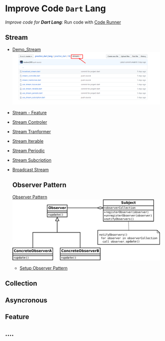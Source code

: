 # Improve Code `Dart` Lang
*Improve code for **Dart Lang**:*
Run code with [Code Runner](https://marketplace.visualstudio.com/items?itemName=formulahendry.code-runner)

  ## Stream

  - [Demo_Stream](https://github.com/huubao2309/practice_dart_lang/tree/master/practise_dart/lib/stream)
  ![Stream](/image/Stream.png)

* [Stream - Feature](https://github.com/huubao2309/practice_dart_lang/blob/master/practise_dart/lib/stream/use_stream_future.dart)

* [Stream Controler](https://github.com/huubao2309/practice_dart_lang/blob/master/practise_dart/lib/stream/stream_controller.dart)

* [Stream Tranformer](https://github.com/huubao2309/practice_dart_lang/blob/master/practise_dart/lib/stream/stream_tranformer.dart)

* [Stream Iterable](https://github.com/huubao2309/practice_dart_lang/blob/master/practise_dart/lib/stream/use_stream_iterable.dart)

* [Stream Periodic](https://github.com/huubao2309/practice_dart_lang/blob/master/practise_dart/lib/stream/use_stream_periodic.dart)

* [Stream Subcription](https://github.com/huubao2309/practice_dart_lang/blob/master/practise_dart/lib/stream/use_stream_subcription.dart)

* [Broadcast Stream](https://github.com/huubao2309/practice_dart_lang/blob/master/practise_dart/lib/stream/broadcast_stream.dart)

  ## Observer Pattern
  [Observer Pattern](https://en.wikipedia.org/wiki/Observer_pattern)
  ![Observer Pattern](/image/observer_pattern.png)
  
  * [Setup Observer Pattern](https://github.com/huubao2309/practice_dart_lang/blob/master/practise_dart/lib/observer_pattern/observer_pattern.dart)
  


## Collection
## Asyncronous
## Feature
## ....


